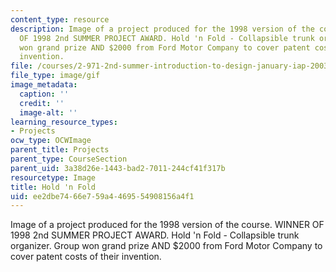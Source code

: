 ```yaml
---
content_type: resource
description: Image of a project produced for the 1998 version of the course. WINNER
  OF 1998 2nd SUMMER PROJECT AWARD. Hold 'n Fold - Collapsible trunk organizer. Group
  won grand prize AND $2000 from Ford Motor Company to cover patent costs of their
  invention.
file: /courses/2-971-2nd-summer-introduction-to-design-january-iap-2003/ee2dbe7466e759a4469554908156a4f1_98_hold_n_fold.gif
file_type: image/gif
image_metadata:
  caption: ''
  credit: ''
  image-alt: ''
learning_resource_types:
- Projects
ocw_type: OCWImage
parent_title: Projects
parent_type: CourseSection
parent_uid: 3a38d26e-1443-bad2-7011-244cf41f317b
resourcetype: Image
title: Hold 'n Fold
uid: ee2dbe74-66e7-59a4-4695-54908156a4f1
---
```

Image of a project produced for the 1998 version of the course. WINNER OF 1998 2nd SUMMER PROJECT AWARD. Hold 'n Fold - Collapsible trunk organizer. Group won grand prize AND $2000 from Ford Motor Company to cover patent costs of their invention.


